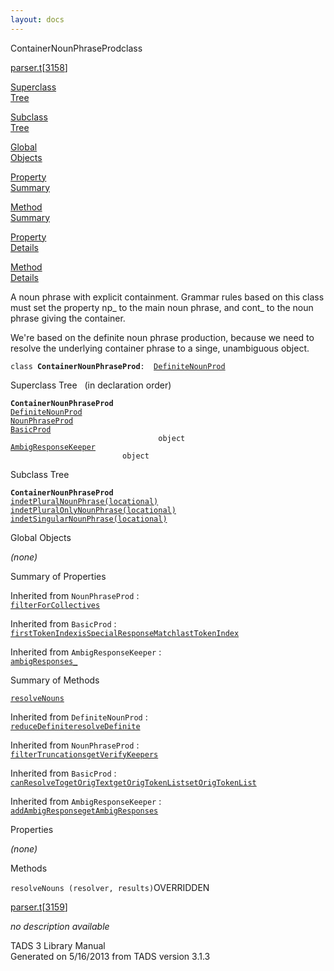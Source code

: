 ```yaml
---
layout: docs
---
```

<span class="title">ContainerNounPhraseProd</span><span class="type">class</span>

[parser.t](../file/parser.t.html)\[[3158](../source/parser.t.html#3158)\]

[Superclass  
Tree](#_SuperClassTree_)

[Subclass  
Tree](#_SubClassTree_)

[Global  
Objects](#_ObjectSummary_)

[Property  
Summary](#_PropSummary_)

[Method  
Summary](#_MethodSummary_)

[Property  
Details](#_Properties_)

[Method  
Details](#_Methods_)

<div class="fdesc">

A noun phrase with explicit containment. Grammar rules based on this
class must set the property np\_ to the main noun phrase, and cont\_ to
the noun phrase giving the container.

We're based on the definite noun phrase production, because we need to
resolve the underlying container phrase to a singe, unambiguous object.

`class `**`ContainerNounPhraseProd`**` :   `[`DefiniteNounProd`](../object/DefiniteNounProd.html)

</div>

<span id="_SuperClassTree_"></span>

<div class="mjhd">

<span class="hdln">Superclass Tree</span>   (in declaration order)

</div>

**`ContainerNounPhraseProd`**  
[`DefiniteNounProd`](../object/DefiniteNounProd.html)  
[`NounPhraseProd`](../object/NounPhraseProd.html)  
[`BasicProd`](../object/BasicProd.html)  
`                                 object`  
[`AmbigResponseKeeper`](../object/AmbigResponseKeeper.html)  
`                         object`  
<span id="_SubClassTree_"></span>

<div class="mjhd">

<span class="hdln">Subclass Tree</span>  

</div>

**`ContainerNounPhraseProd`**  
[`indetPluralNounPhrase(locational)`](../object/indetPluralNounPhrase(locational).html)  
[`indetPluralOnlyNounPhrase(locational)`](../object/indetPluralOnlyNounPhrase(locational).html)  
[`indetSingularNounPhrase(locational)`](../object/indetSingularNounPhrase(locational).html)  
<span id="_ObjectSummary_"></span>

<div class="mjhd">

<span class="hdln">Global Objects</span>  

</div>

*(none)* <span id="_PropSummary_"></span>

<div class="mjhd">

<span class="hdln">Summary of Properties</span>  

</div>





Inherited from `NounPhraseProd` :  
[`filterForCollectives`](../object/NounPhraseProd.html#filterForCollectives)

Inherited from `BasicProd` :  
[`firstTokenIndex`](../object/BasicProd.html#firstTokenIndex)[`isSpecialResponseMatch`](../object/BasicProd.html#isSpecialResponseMatch)[`lastTokenIndex`](../object/BasicProd.html#lastTokenIndex)

Inherited from `AmbigResponseKeeper` :  
[`ambigResponses_`](../object/AmbigResponseKeeper.html#ambigResponses_)

<span id="_MethodSummary_"></span>

<div class="mjhd">

<span class="hdln">Summary of Methods</span>  

</div>

[`resolveNouns`](#resolveNouns)

Inherited from `DefiniteNounProd` :  
[`reduceDefinite`](../object/DefiniteNounProd.html#reduceDefinite)[`resolveDefinite`](../object/DefiniteNounProd.html#resolveDefinite)

Inherited from `NounPhraseProd` :  
[`filterTruncations`](../object/NounPhraseProd.html#filterTruncations)[`getVerifyKeepers`](../object/NounPhraseProd.html#getVerifyKeepers)

Inherited from `BasicProd` :  
[`canResolveTo`](../object/BasicProd.html#canResolveTo)[`getOrigText`](../object/BasicProd.html#getOrigText)[`getOrigTokenList`](../object/BasicProd.html#getOrigTokenList)[`setOrigTokenList`](../object/BasicProd.html#setOrigTokenList)

Inherited from `AmbigResponseKeeper` :  
[`addAmbigResponse`](../object/AmbigResponseKeeper.html#addAmbigResponse)[`getAmbigResponses`](../object/AmbigResponseKeeper.html#getAmbigResponses)

<span id="_Properties_"></span>

<div class="mjhd">

<span class="hdln">Properties</span>  

</div>

*(none)* <span id="_Methods_"></span>

<div class="mjhd">

<span class="hdln">Methods</span>  

</div>

<span id="resolveNouns"></span>

`resolveNouns (resolver, results)`<span class="rem">OVERRIDDEN</span>

[parser.t](../file/parser.t.html)\[[3159](../source/parser.t.html#3159)\]

<div class="desc">

*no description available*

</div>

<div class="ftr">

TADS 3 Library Manual  
Generated on 5/16/2013 from TADS version 3.1.3

</div>
